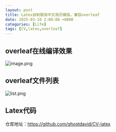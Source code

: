 ```yaml
---
layout: post
title: Latex自制极简中文简历模版，兼容overleaf
date: 2025-03-18 2:00:00 +0800
categories: [Life]
tags: [CV,latex,overleaf]
---
```



## overleaf在线编译效果
![image.png](/2025/03/1742233307325_image.png)


## overleaf文件列表
![list.png](/2025/03/1742234044323_list.png)

## Latex代码
仓库地址：https://github.com/ghostdavid/CV-latex